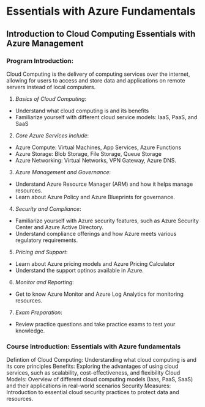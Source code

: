 
# Essentials with Azure Fundamentals
## Introduction to Cloud Computing Essentials with Azure Management

### Program Introduction:
Cloud Computing is the delivery of computing services over the internet, allowing for users to access and store data and applications on remote servers instead of local computers.

1. *Basics of Cloud Computing*: 
- Understand what cloud computing is and its benefits
- Familiarize yourself with different cloud service models: IaaS, PaaS, and SaaS

2. *Core Azure Services include*:
- Azure Compute: Virtual Machines, App Services, Azure Functions
- Azure Storage: Blob Storage, File Storage, Queue Storage
- Azure Networking: Virtual Networks, VPN Gateway, Azure DNS.

3. *Azure Management and Governance*:
- Understand Azure Resource Manager (ARM) and how it helps manage resources.
- Learn about Azure Policy and Azure Blueprints for governance.

4. *Security and Compliance*:
- Familiarize yourself with Azure security features, such as Azure Security Center and Azure Active Directory.
- Understand compliance offerings and how Azure meets various regulatory requirements.

5. *Pricing and Support*:
- Learn about Azure pricing models and Azure Pricing Calculator
- Understand the support optinos available in Azure. 

6. *Monitor and Reporting*:
- Get to know Azure Monitor and Azure Log Analytics for monitoring resources.

7. *Exam Preparation*: 
- Review practice questions and take practice exams to test your knowledge.

### Course Introduction: Essentials with Azure fundamentals
Defintion of Cloud Computing: Understanding what cloud computing is and its core principles
Benefits: Exploring the advantages of using cloud services, such as scalability, cost-effectiveness, and flexibility
Cloud Models: Overview of different cloud computing models (Iaas, PaaS, SaaS) and their applications in real-world scenarios
Security Measures: Introduction to essential cloud security practices to protect data and resources.
